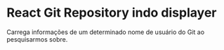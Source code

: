 # React Git Repository indo displayer
Carrega informações de um determinado nome de usuário do Git ao pesquisarmos sobre.
